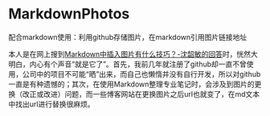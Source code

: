 # MarkdownPhotos
配合markdown使用：利用github存储图片，在markdown引用图片链接地址

本人是在网上搜到[Markdown中插入图片有什么技巧？-沈韶敏的回答][1]时，恍然大明白，内心有个声音“就是它了”。首先，我前几年就注册了github却一直不曾使用，公司中的项目不可能“晒”出来，而自己也懒惰并没有自行开发，所以对github一直是有种遗憾的；其次，在使用Markdown整理专业笔记时，会涉及到图片的更换（改正或改进）问题，而一些博客网站在更换图片之后url也就变了，在md文本中找出url进行替换很麻烦。

[1]:https://www.zhihu.com/question/21065229